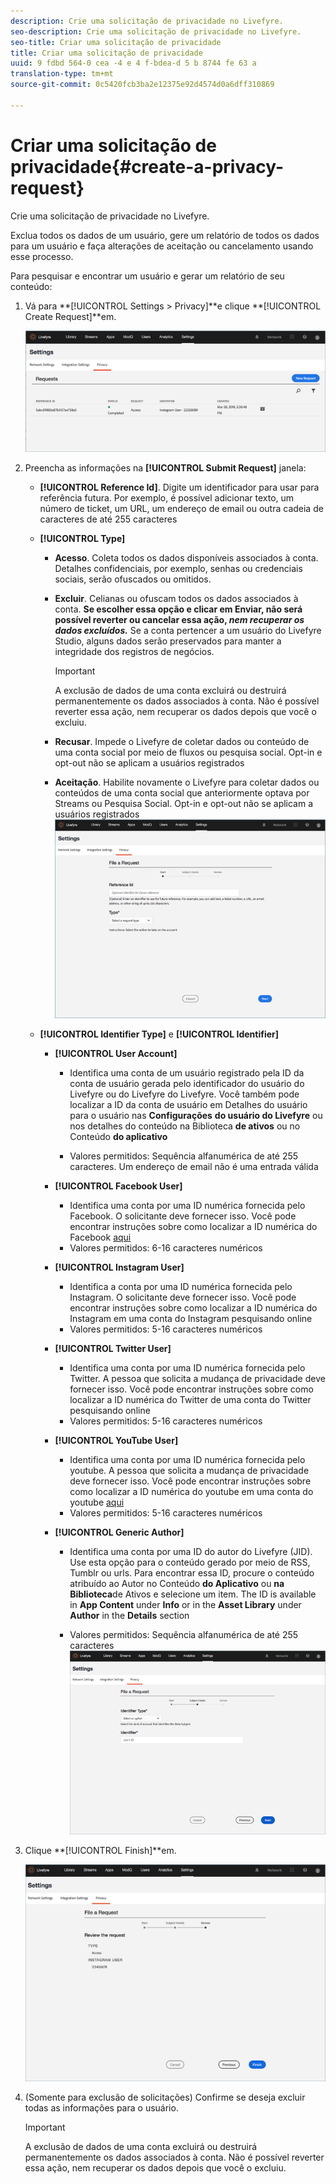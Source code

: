 ```yaml
---
description: Crie uma solicitação de privacidade no Livefyre.
seo-description: Crie uma solicitação de privacidade no Livefyre.
seo-title: Criar uma solicitação de privacidade
title: Criar uma solicitação de privacidade
uuid: 9 fdbd 564-0 cea -4 e 4 f-bdea-d 5 b 8744 fe 63 a
translation-type: tm+mt
source-git-commit: 0c5420fcb3ba2e12375e92d4574d0a6dff310869

---
```



# Criar uma solicitação de privacidade{#create-a-privacy-request}

Crie uma solicitação de privacidade no Livefyre.

Exclua todos os dados de um usuário, gere um relatório de todos os dados para um usuário e faça alterações de aceitação ou cancelamento usando esse processo.

Para pesquisar e encontrar um usuário e gerar um relatório de seu conteúdo:

1. Vá para **[!UICONTROL Settings > Privacy]**e clique **[!UICONTROL Create Request]**em.

   ![](assets/privacypage1.png)

1. Preencha as informações na **[!UICONTROL Submit Request]** janela:

   * **[!UICONTROL Reference Id]**. Digite um identificador para usar para referência futura. Por exemplo, é possível adicionar texto, um número de ticket, um URL, um endereço de email ou outra cadeia de caracteres de até 255 caracteres
   * **[!UICONTROL Type]**

      * **Acesso**. Coleta todos os dados disponíveis associados à conta. Detalhes confidenciais, por exemplo, senhas ou credenciais sociais, serão ofuscados ou omitidos.

      * **Excluir**. Celianas ou ofuscam todos os dados associados à conta. **Se escolher essa opção e clicar em Enviar, não será possível reverter ou cancelar essa ação, *nem recuperar os dados excluídos.*** Se a conta pertencer a um usuário do Livefyre Studio, alguns dados serão preservados para manter a integridade dos registros de negócios.

         >[!IMPORTANT]
         >
         >A exclusão de dados de uma conta excluirá ou destruirá permanentemente os dados associados à conta. Não é possível reverter essa ação, nem recuperar os dados depois que você o excluiu.

      * **Recusar**. Impede o Livefyre de coletar dados ou conteúdo de uma conta social por meio de fluxos ou pesquisa social. Opt-in e opt-out não se aplicam a usuários registrados
      * **Aceitação**. Habilite novamente o Livefyre para coletar dados ou conteúdos de uma conta social que anteriormente optava por Streams ou Pesquisa Social. Opt-in e opt-out não se aplicam a usuários registrados
      ![](assets/privacypage2.png)

   * **[!UICONTROL Identifier Type]** e **[!UICONTROL Identifier]**

      * **[!UICONTROL User Account]**

         * Identifica uma conta de um usuário registrado pela ID da conta de usuário gerada pelo identificador do usuário do Livefyre ou do Livefyre do Livefyre. Você também pode localizar a ID da conta de usuário em Detalhes do usuário para o usuário nas **Configurações** **do usuário do Livefyre** ou nos detalhes do conteúdo na Biblioteca **de ativos** ou no Conteúdo **do aplicativo**

         * Valores permitidos: Sequência alfanumérica de até 255 caracteres. Um endereço de email não é uma entrada válida
      * **[!UICONTROL Facebook User]**

         * Identifica uma conta por uma ID numérica fornecida pelo Facebook. O solicitante deve fornecer isso. Você pode encontrar instruções sobre como localizar a ID numérica do Facebook [aqui](https://www.facebook.com/help/1397933243846983?helpref=faq_content)
         * Valores permitidos: 6-16 caracteres numéricos
      * **[!UICONTROL Instagram User]**

         * Identifica a conta por uma ID numérica fornecida pelo Instagram. O solicitante deve fornecer isso. Você pode encontrar instruções sobre como localizar a ID numérica do Instagram em uma conta do Instagram pesquisando online
         * Valores permitidos: 5-16 caracteres numéricos
      * **[!UICONTROL Twitter User]**

         * Identifica uma conta por uma ID numérica fornecida pelo Twitter. A pessoa que solicita a mudança de privacidade deve fornecer isso. Você pode encontrar instruções sobre como localizar a ID numérica do Twitter de uma conta do Twitter pesquisando online
         * Valores permitidos: 5-16 caracteres numéricos
      * **[!UICONTROL YouTube User]**

         * Identifica uma conta por uma ID numérica fornecida pelo youtube. A pessoa que solicita a mudança de privacidade deve fornecer isso. Você pode encontrar instruções sobre como localizar a ID numérica do youtube em uma conta do youtube [aqui](https://support.google.com/youtube/answer/3250431?hl=en)
         * Valores permitidos: 5-16 caracteres numéricos
      * **[!UICONTROL Generic Author]**

         * Identifica uma conta por uma ID do autor do Livefyre (JID). Use esta opção para o conteúdo gerado por meio de RSS, Tumblr ou urls. Para encontrar essa ID, procure o conteúdo atribuído ao Autor no Conteúdo **do Aplicativo** ou **na Biblioteca**de Ativos e selecione um item. The ID is available in **App Content** under **Info** or in the **Asset Library** under **Author** in the **Details** section

         * Valores permitidos: Sequência alfanumérica de até 255 caracteres
         ![](assets/privacypage3.png)








1. Clique **[!UICONTROL Finish]**em.

   ![](assets/privacypage4.png)

1. (Somente para exclusão de solicitações) Confirme se deseja excluir todas as informações para o usuário.

   >[!IMPORTANT]
   >
   >A exclusão de dados de uma conta excluirá ou destruirá permanentemente os dados associados à conta. Não é possível reverter essa ação, nem recuperar os dados depois que você o excluiu.

